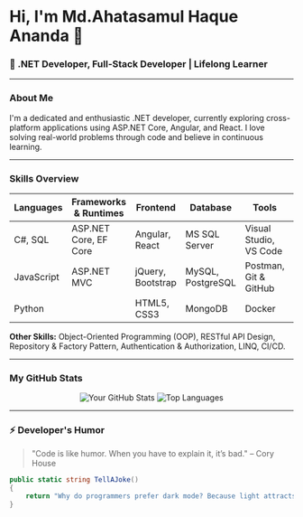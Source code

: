 # Hi, I'm Md.Ahatasamul Haque Ananda 👋

### 🚀  .NET Developer, Full-Stack Developer | Lifelong Learner

---

### About Me

I'm a dedicated and enthusiastic .NET developer, currently exploring cross-platform applications using ASP.NET Core, Angular, and React.
I love solving real-world problems through code and believe in continuous learning.

---

### Skills Overview

| Languages | Frameworks & Runtimes | Frontend | Database | Tools | Web Technologies |
|---|---|---|---|---|---|
| C#, SQL | ASP.NET Core, EF Core | Angular, React | MS SQL Server | Visual Studio, VS Code | REST APIs, JSON |
| JavaScript | ASP.NET MVC | jQuery, Bootstrap | MySQL, PostgreSQL | Postman, Git & GitHub | WebSockets, SignalR |
| Python | | HTML5, CSS3 | MongoDB | Docker | AJAX, XML |


**Other Skills:** Object-Oriented Programming (OOP), RESTful API Design, Repository & Factory Pattern, Authentication & Authorization, LINQ, CI/CD.

---

### My GitHub Stats

<p align="center">
  <img src="https://github-readme-stats.vercel.app/api?username=[Your-GitHub-Username]&show_icons=true&theme=dracula" alt="Your GitHub Stats" />
  <img src="https://github-readme-stats.vercel.app/api/top-langs/?username=[Your-GitHub-Username]&layout=compact&theme=dracula" alt="Top Languages" />
</p>

---

### ⚡ Developer's Humor

> "Code is like humor. When you have to explain it, it’s bad." – Cory House

```csharp
public static string TellAJoke()
{
    return "Why do programmers prefer dark mode? Because light attracts bugs!";
}
